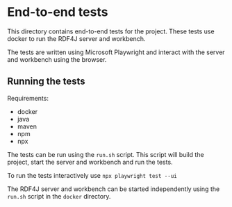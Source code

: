 # End-to-end tests

This directory contains end-to-end tests for the project. These tests use docker to run the RDF4J server and workbench.

The tests are written using Microsoft Playwright and interact with the server and workbench using the browser.

## Running the tests

Requirements:
 - docker
 - java
 - maven
 - npm
 - npx

The tests can be run using the `run.sh` script. This script will build the project, start the server and workbench and run the tests.

To run the tests interactively use `npx playwright test --ui`

The RDF4J server and workbench can be started independently using the `run.sh` script in the `docker` directory.
